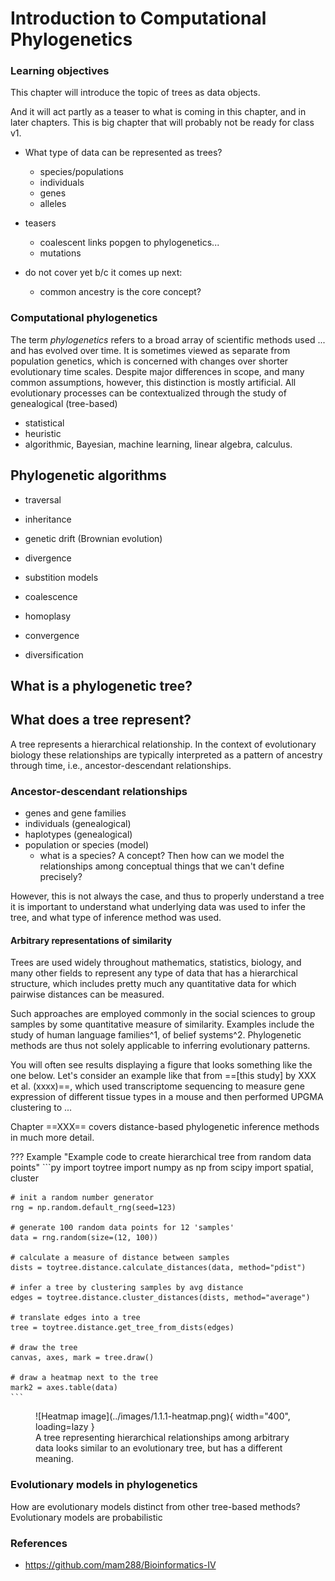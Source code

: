 
# Introduction to Computational Phylogenetics


### Learning objectives

This chapter will introduce the topic of trees as data objects. 

And it will act partly as a teaser to what is coming in this chapter, 
and in later chapters. This is big chapter that will probably not be
ready for class v1.

- What type of data can be represented as trees?
	- species/populations
	- individuals
	- genes
	- alleles

- teasers
	- coalescent links popgen to phylogenetics...
	- mutations

- do not cover yet b/c it comes up next:
	- common ancestry is the core concept?


### Computational phylogenetics

<!-- Phylogenetics is what? And is defined as what? -->
The term *phylogenetics* refers to a broad array of scientific methods used
... and has evolved over time. It is sometimes viewed as separate from 
population genetics, which is concerned with changes over shorter evolutionary
time scales. Despite major differences in scope, and many common assumptions, 
however, this distinction is mostly artificial. All evolutionary processes
can be contextualized through the study of genealogical (tree-based)

<!-- Why is it so computational? -->
- statistical
- heuristic
- algorithmic, Bayesian, machine learning, linear algebra, calculus.

<!-- Why is it so computational? -->

## Phylogenetic algorithms

- traversal
- inheritance
- genetic drift (Brownian evolution)
- divergence

- substition models

- coalescence

- homoplasy
- convergence
- diversification


## What is a phylogenetic tree?


## What does a tree represent?
A tree represents a hierarchical relationship. In the context of evolutionary
biology these relationships are typically interpreted as a pattern of ancestry
through time, i.e., ancestor-descendant relationships. 


### Ancestor-descendant relationships
- genes and gene families
- individuals (genealogical)
- haplotypes (genealogical)
- population or species (model)
	- what is a species? A concept? Then how can we model the relationships
	among conceptual things that we can't define precisely?


However, this is not always the case, and thus to properly understand a 
tree it is important to understand what underlying data was used to infer
the tree, and what type of inference method was used.



#### Arbitrary representations of similarity
Trees are used widely throughout mathematics, statistics, biology, and many
other fields to represent any type of data that has a hierarchical structure, 
which includes pretty much any quantitative data for which pairwise distances
can be measured. 

Such approaches are employed commonly in the social sciences to group samples
by some quantitative measure of similarity. Examples include the study of 
human language families^1, of belief systems^2. Phylogenetic methods are
thus not solely applicable to inferring evolutionary patterns. 

You will often see results displaying a figure that looks something like 
the one below. Let's consider an example like that from ==[this study] by 
XXX et al. (xxxx)==, which used transcriptome sequencing to measure gene 
expression of different tissue types in a mouse and then performed 
UPGMA clustering to ...

Chapter ==XXX== covers distance-based phylogenetic inference methods
in much more detail.


??? Example "Example code to create hierarchical tree from random data points"
	```py
	import toytree
	import numpy as np
	from scipy import spatial, cluster

	# init a random number generator
	rng = np.random.default_rng(seed=123)

	# generate 100 random data points for 12 'samples'
	data = rng.random(size=(12, 100))

	# calculate a measure of distance between samples
	dists = toytree.distance.calculate_distances(data, method="pdist")

	# infer a tree by clustering samples by avg distance
	edges = toytree.distance.cluster_distances(dists, method="average")

	# translate edges into a tree
	tree = toytree.distance.get_tree_from_dists(edges)

	# draw the tree
	canvas, axes, mark = tree.draw()

	# draw a heatmap next to the tree
	mark2 = axes.table(data)
	```


<figure markdown>
  ![Heatmap image](../images/1.1.1-heatmap.png){ width="400", loading=lazy }
  <figcaption>A tree representing hierarchical relationships among 	
  	arbitrary data looks similar to an evolutionary tree, but has 
	a different meaning.
  </figcaption>
</figure>


### Evolutionary models in phylogenetics
How are evolutionary models distinct from other tree-based methods? 
Evolutionary models are probabilistic 




### References

- https://github.com/mam288/Bioinformatics-IV